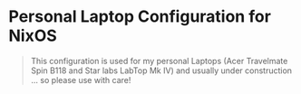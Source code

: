 # Personal Laptop Configuration for NixOS

> This configuration is used for my personal Laptops (Acer Travelmate Spin B118 and Star labs LabTop Mk IV) and usually under construction ... so please use with care!
